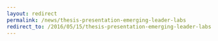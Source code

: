 ```yaml
---
layout: redirect
permalink: /news/thesis-presentation-emerging-leader-labs
redirect_to: /2016/05/15/thesis-presentation-emerging-leader-labs
---
```

